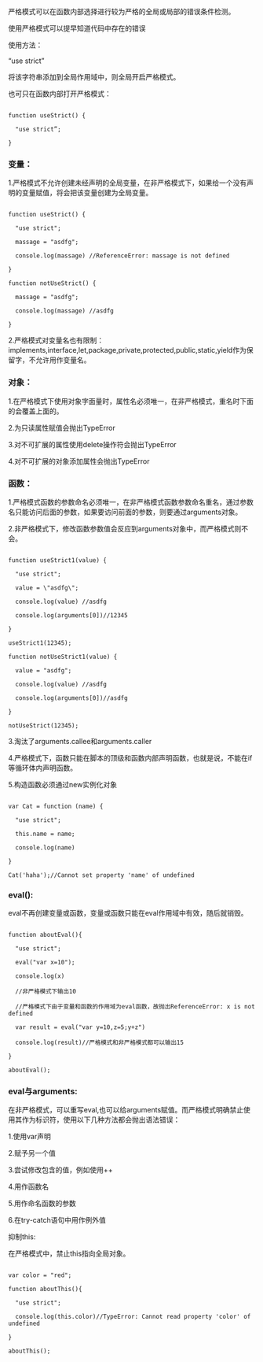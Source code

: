 严格模式可以在函数内部选择进行较为严格的全局或局部的错误条件检测。

使用严格模式可以提早知道代码中存在的错误

使用方法：

“use strict”

将该字符串添加到全局作用域中，则全局开启严格模式。

也可只在函数内部打开严格模式：

```

function useStrict() {

  "use strict”;

}

```

### 变量：

1.严格模式不允许创建未经声明的全局变量，在非严格模式下，如果给一个没有声明的变量赋值，将会把该变量创建为全局变量。

```

function useStrict() {

  "use strict";

  massage = "asdfg";

  console.log(massage) //ReferenceError: massage is not defined

}

function notUseStrict() {

  massage = "asdfg";

  console.log(massage) //asdfg

}

```

2.严格模式对变量名也有限制：implements,interface,let,package,private,protected,public,static,yield作为保留字，不允许用作变量名。

### 对象：

1.在严格模式下使用对象字面量时，属性名必须唯一，在非严格模式，重名时下面的会覆盖上面的。

2.为只读属性赋值会抛出TypeError

3.对不可扩展的属性使用delete操作符会抛出TypeError

4.对不可扩展的对象添加属性会抛出TypeError

### 函数：

1.严格模式函数的参数命名必须唯一，在非严格模式函数参数命名重名，通过参数名只能访问后面的参数，如果要访问前面的参数，则要通过arguments对象。

2.非严格模式下，修改函数参数值会反应到arguments对象中，而严格模式则不会。

```

function useStrict1(value) {

  "use strict";

  value = \"asdfg\";

  console.log(value) //asdfg

  console.log(arguments[0])//12345

}

useStrict1(12345);

function notUseStrict1(value) {

  value = "asdfg";

  console.log(value) //asdfg

  console.log(arguments[0])//asdfg

}

notUseStrict(12345);

```

3.淘汰了arguments.callee和arguments.caller

4.严格模式下，函数只能在脚本的顶级和函数内部声明函数，也就是说，不能在if等循环体内声明函数。

5.构造函数必须通过new实例化对象

```

var Cat = function (name) {

  "use strict";

  this.name = name;

  console.log(name)

}

Cat('haha');//Cannot set property 'name' of undefined

```

### eval():

eval不再创建变量或函数，变量或函数只能在eval作用域中有效，随后就销毁。

```

function aboutEval(){

  "use strict";

  eval("var x=10");

  console.log(x)

  //非严格模式下输出10

  //严格模式下由于变量和函数的作用域为eval函数，故抛出ReferenceError: x is not defined

  var result = eval("var y=10,z=5;y+z")

  console.log(result)//严格模式和非严格模式都可以输出15

}

aboutEval();

```

### eval与arguments:

在非严格模式，可以重写eval,也可以给arguments赋值。而严格模式明确禁止使用其作为标识符，使用以下几种方法都会抛出语法错误：

1.使用var声明

2.赋予另一个值

3.尝试修改包含的值，例如使用++

4.用作函数名

5.用作命名函数的参数

6.在try-catch语句中用作例外值

抑制this:

在严格模式中，禁止this指向全局对象。

```

var color = "red";

function aboutThis(){

  "use strict";

  console.log(this.color)//TypeError: Cannot read property 'color' of undefined

}

aboutThis();

```